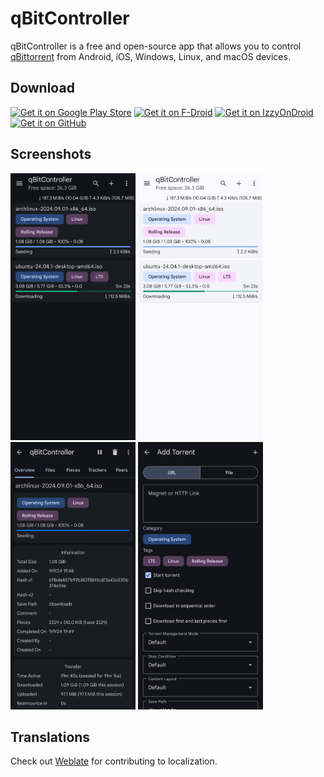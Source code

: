 # qBitController

qBitController is a free and open-source app that allows you to control [qBittorrent](https://github.com/qbittorrent/qBittorrent) from Android, iOS, Windows, Linux, and macOS devices.

## Download

[<img src="https://play.google.com/intl/en_us/badges/static/images/badges/en_badge_web_generic.png" alt="Get it on Google Play Store" height="75">](https://play.google.com/store/apps/details?id=dev.bartuzen.qbitcontroller)
[<img src="https://fdroid.gitlab.io/artwork/badge/get-it-on.png" alt="Get it on F-Droid" height="75">](https://f-droid.org/en/packages/dev.bartuzen.qbitcontroller)
[<img src="https://gitlab.com/IzzyOnDroid/repo/-/raw/master/assets/IzzyOnDroid.png" alt="Get it on IzzyOnDroid" height="75">](https://apt.izzysoft.de/fdroid/index/apk/dev.bartuzen.qbitcontroller)
[<img src="https://user-images.githubusercontent.com/15032958/208871323-c1c5511c-d6bc-47c8-b82b-7ce2f95f244a.png" alt="Get it on GitHub" height="75">](https://github.com/Bartuzen/qBitController/releases)

## Screenshots

<p>
<img src="fastlane/metadata/android/en-US/images/phoneScreenshots/1.png" alt="Screenshot 1" width="200" />
<img src="fastlane/metadata/android/en-US/images/phoneScreenshots/2.png" alt="Screenshot 2" width="200" />
<img src="fastlane/metadata/android/en-US/images/phoneScreenshots/3.png" alt="Screenshot 3" width="200" />
<img src="fastlane/metadata/android/en-US/images/phoneScreenshots/4.png" alt="Screenshot 4" width="200" />
</p>

## Translations

Check out [Weblate](https://hosted.weblate.org/engage/qbitcontroller) for contributing to localization.
